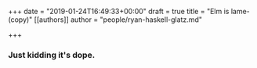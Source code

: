 +++
date = "2019-01-24T16:49:33+00:00"
draft = true
title = "Elm is lame-(copy)"
[[authors]]
author = "people/ryan-haskell-glatz.md"

+++
### Just kidding it's dope.